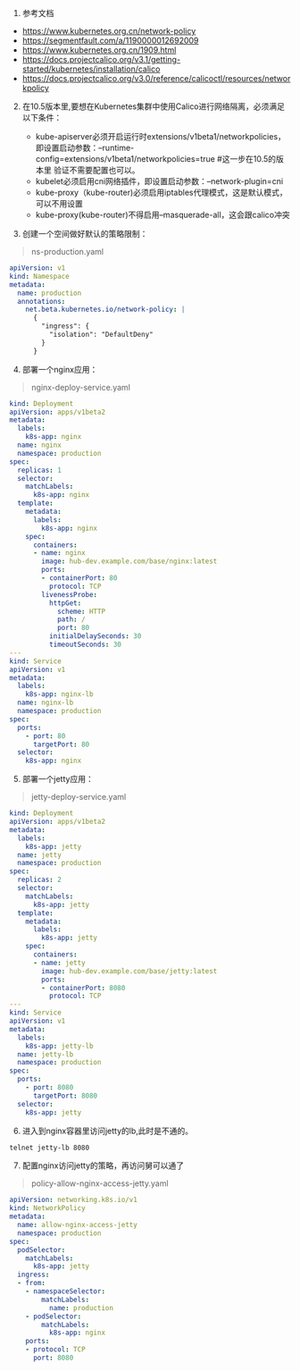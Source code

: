 1. 参考文档
  - https://www.kubernetes.org.cn/network-policy
  - https://segmentfault.com/a/1190000012692009
  - https://www.kubernetes.org.cn/1909.html
  - https://docs.projectcalico.org/v3.1/getting-started/kubernetes/installation/calico
  - https://docs.projectcalico.org/v3.0/reference/calicoctl/resources/networkpolicy


2. 在10.5版本里,要想在Kubernetes集群中使用Calico进行网络隔离，必须满足以下条件：
    - kube-apiserver必须开启运行时extensions/v1beta1/networkpolicies，即设置启动参数：–runtime-config=extensions/v1beta1/networkpolicies=true #这一步在10.5的版本里 验证不需要配置也可以。
    - kubelet必须启用cni网络插件，即设置启动参数：–network-plugin=cni
    - kube-proxy（kube-router)必须启用iptables代理模式，这是默认模式，可以不用设置
    - kube-proxy(kube-router)不得启用–masquerade-all，这会跟calico冲突

3. 创建一个空间做好默认的策略限制：

>ns-production.yaml

``` yaml
apiVersion: v1
kind: Namespace
metadata:
  name: production
  annotations:
    net.beta.kubernetes.io/network-policy: |
      {
        "ingress": {
          "isolation": "DefaultDeny"
        }
      }
```

4. 部署一个nginx应用：

> nginx-deploy-service.yaml  

``` yaml
kind: Deployment
apiVersion: apps/v1beta2
metadata:
  labels:
    k8s-app: nginx
  name: nginx
  namespace: production
spec:
  replicas: 1
  selector:
    matchLabels:
      k8s-app: nginx
  template:
    metadata:
      labels:
        k8s-app: nginx
    spec:
      containers:
      - name: nginx
        image: hub-dev.example.com/base/nginx:latest
        ports:
        - containerPort: 80
          protocol: TCP
        livenessProbe:
          httpGet:
            scheme: HTTP
            path: /
            port: 80
          initialDelaySeconds: 30
          timeoutSeconds: 30
---
kind: Service
apiVersion: v1
metadata:
  labels:
    k8s-app: nginx-lb
  name: nginx-lb
  namespace: production
spec:
  ports:
    - port: 80
      targetPort: 80
  selector:
    k8s-app: nginx
```

5. 部署一个jetty应用：

> jetty-deploy-service.yaml

``` yaml
kind: Deployment
apiVersion: apps/v1beta2
metadata:
  labels:
    k8s-app: jetty
  name: jetty
  namespace: production
spec:
  replicas: 2
  selector:
    matchLabels:
      k8s-app: jetty
  template:
    metadata:
      labels:
        k8s-app: jetty
    spec:
      containers:
      - name: jetty
        image: hub-dev.example.com/base/jetty:latest
        ports:
        - containerPort: 8080
          protocol: TCP
---
kind: Service
apiVersion: v1
metadata:
  labels:
    k8s-app: jetty-lb
  name: jetty-lb
  namespace: production
spec:
  ports:
    - port: 8080
      targetPort: 8080
  selector:
    k8s-app: jetty
```

6. 进入到nginx容器里访问jetty的lb,此时是不通的。

``` bash
telnet jetty-lb 8080
```

7. 配置nginx访问jetty的策略，再访问舅可以通了

>policy-allow-nginx-access-jetty.yaml

``` yaml
apiVersion: networking.k8s.io/v1
kind: NetworkPolicy
metadata:
  name: allow-nginx-access-jetty
  namespace: production
spec:
  podSelector:
    matchLabels:
      k8s-app: jetty
  ingress:
  - from:
    - namespaceSelector:
        matchLabels:
          name: production
    - podSelector:
        matchLabels:
          k8s-app: nginx
    ports:
    - protocol: TCP
      port: 8080
```
